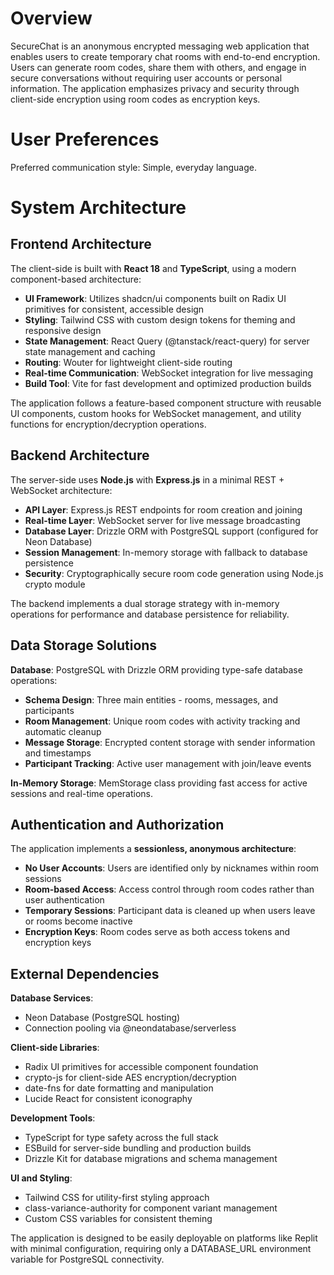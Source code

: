 # Overview

SecureChat is an anonymous encrypted messaging web application that enables users to create temporary chat rooms with end-to-end encryption. Users can generate room codes, share them with others, and engage in secure conversations without requiring user accounts or personal information. The application emphasizes privacy and security through client-side encryption using room codes as encryption keys.

# User Preferences

Preferred communication style: Simple, everyday language.

# System Architecture

## Frontend Architecture

The client-side is built with **React 18** and **TypeScript**, using a modern component-based architecture:

- **UI Framework**: Utilizes shadcn/ui components built on Radix UI primitives for consistent, accessible design
- **Styling**: Tailwind CSS with custom design tokens for theming and responsive design
- **State Management**: React Query (@tanstack/react-query) for server state management and caching
- **Routing**: Wouter for lightweight client-side routing
- **Real-time Communication**: WebSocket integration for live messaging
- **Build Tool**: Vite for fast development and optimized production builds

The application follows a feature-based component structure with reusable UI components, custom hooks for WebSocket management, and utility functions for encryption/decryption operations.

## Backend Architecture

The server-side uses **Node.js** with **Express.js** in a minimal REST + WebSocket architecture:

- **API Layer**: Express.js REST endpoints for room creation and joining
- **Real-time Layer**: WebSocket server for live message broadcasting
- **Database Layer**: Drizzle ORM with PostgreSQL support (configured for Neon Database)
- **Session Management**: In-memory storage with fallback to database persistence
- **Security**: Cryptographically secure room code generation using Node.js crypto module

The backend implements a dual storage strategy with in-memory operations for performance and database persistence for reliability.

## Data Storage Solutions

**Database**: PostgreSQL with Drizzle ORM providing type-safe database operations:

- **Schema Design**: Three main entities - rooms, messages, and participants
- **Room Management**: Unique room codes with activity tracking and automatic cleanup
- **Message Storage**: Encrypted content storage with sender information and timestamps
- **Participant Tracking**: Active user management with join/leave events

**In-Memory Storage**: MemStorage class providing fast access for active sessions and real-time operations.

## Authentication and Authorization

The application implements a **sessionless, anonymous architecture**:

- **No User Accounts**: Users are identified only by nicknames within room sessions
- **Room-based Access**: Access control through room codes rather than user authentication
- **Temporary Sessions**: Participant data is cleaned up when users leave or rooms become inactive
- **Encryption Keys**: Room codes serve as both access tokens and encryption keys

## External Dependencies

**Database Services**:
- Neon Database (PostgreSQL hosting)
- Connection pooling via @neondatabase/serverless

**Client-side Libraries**:
- Radix UI primitives for accessible component foundation
- crypto-js for client-side AES encryption/decryption
- date-fns for date formatting and manipulation
- Lucide React for consistent iconography

**Development Tools**:
- TypeScript for type safety across the full stack
- ESBuild for server-side bundling and production builds
- Drizzle Kit for database migrations and schema management

**UI and Styling**:
- Tailwind CSS for utility-first styling approach
- class-variance-authority for component variant management
- Custom CSS variables for consistent theming

The application is designed to be easily deployable on platforms like Replit with minimal configuration, requiring only a DATABASE_URL environment variable for PostgreSQL connectivity.